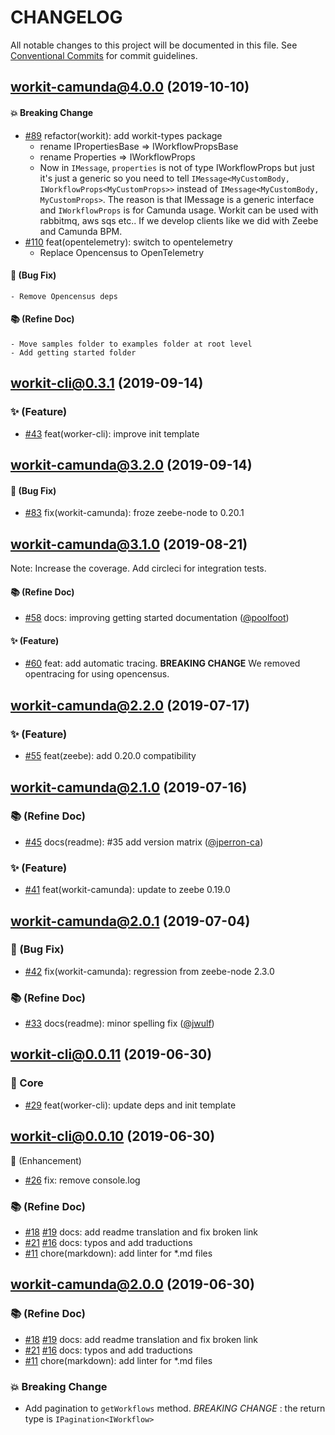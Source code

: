 # CHANGELOG

All notable changes to this project will be documented in this file.
See [Conventional Commits](https://conventionalcommits.org) for commit guidelines.

## workit-camunda@4.0.0 (2019-10-10)

#### :boom: Breaking Change
*   [#89](https://github.com/VilledeMontreal/workit/pull/89) refactor(workit): add workit-types package
    - rename IPropertiesBase => IWorkflowPropsBase
    - rename Properties => IWorkflowProps
    - Now in `IMessage`, `properties` is not of type IWorkflowProps<TProps> but just it's just a generic so you need to tell `IMessage<MyCustomBody, IWorkflowProps<MyCustomProps>>` instead of `IMessage<MyCustomBody, MyCustomProps>`. The reason is that IMessage is a generic interface and `IWorkflowProps` is for Camunda usage. Workit can be used with rabbitmq, aws sqs etc.. If we develop clients like we did with Zeebe and Camunda BPM.
*   [#110](https://github.com/VilledeMontreal/workit/pull/110) feat(opentelemetry): switch to opentelemetry
    - Replace Opencensus to OpenTelemetry

#### :bug: (Bug Fix)
    - Remove Opencensus deps

#### :books: (Refine Doc)
    - Move samples folder to examples folder at root level
    - Add getting started folder

## workit-cli@0.3.1 (2019-09-14)

### :sparkles: (Feature)
*   [#43](https://github.com/VilledeMontreal/workit/issues/43) feat(worker-cli): improve init template

## workit-camunda@3.2.0 (2019-09-14)

#### :bug: (Bug Fix)
*   [#83](https://github.com/VilledeMontreal/workit/pull/83) fix(workit-camunda): froze zeebe-node to 0.20.1

## workit-camunda@3.1.0 (2019-08-21)

Note: Increase the coverage. Add circleci for integration tests.

#### :books: (Refine Doc)
*   [#58](https://github.com/VilledeMontreal/workit/pull/58) docs: improving getting started documentation ([@poolfoot](https://github.com/poolfoot))

#### :sparkles: (Feature)
*   [#60](https://github.com/VilledeMontreal/workit/pull/60) feat: add automatic tracing. **BREAKING CHANGE** We removed opentracing for using opencensus.

## workit-camunda@2.2.0 (2019-07-17)

### :sparkles: (Feature)
*   [#55](https://github.com/VilledeMontreal/workit/pull/55) feat(zeebe): add 0.20.0 compatibility

## workit-camunda@2.1.0 (2019-07-16)

### :books: (Refine Doc)
*   [#45](https://github.com/VilledeMontreal/workit/pull/45) docs(readme): #35 add version matrix ([@jperron-ca](https://github.com/jperron-ca))

### :sparkles: (Feature)
*   [#41](https://github.com/VilledeMontreal/workit/pull/41) feat(workit-camunda): update to zeebe 0.19.0

## workit-camunda@2.0.1 (2019-07-04)

### :bug: (Bug Fix)

*   [#42](https://github.com/VilledeMontreal/workit/pull/42) fix(workit-camunda): regression from zeebe-node 2.3.0

### :books: (Refine Doc)
*   [#33](https://github.com/VilledeMontreal/workit/pull/33) docs(readme): minor spelling fix ([@jwulf](https://github.com/jwulf))

## workit-cli@0.0.11 (2019-06-30)

### :wrench: Core
*   [#29](https://github.com/VilledeMontreal/workit/pull/29) feat(worker-cli): update deps and init template

## workit-cli@0.0.10 (2019-06-30)

:rocket: (Enhancement)
*   [#26](https://github.com/VilledeMontreal/workit/pull/26) fix: remove console.log

### :books: (Refine Doc)
*   [#18](https://github.com/VilledeMontreal/workit/pull/18) [#19](https://github.com/VilledeMontreal/workit/pull/19) docs: add readme translation and fix broken link
*   [#21](https://github.com/VilledeMontreal/workit/pull/21) [#16](https://github.com/VilledeMontreal/workit/pull/16) docs: typos and add traductions
*   [#11](https://github.com/VilledeMontreal/workit/pull/11) chore(markdown): add linter for *.md files

## workit-camunda@2.0.0 (2019-06-30)

### :books: (Refine Doc)
*   [#18](https://github.com/VilledeMontreal/workit/pull/18) [#19](https://github.com/VilledeMontreal/workit/pull/19) docs: add readme translation and fix broken link
*   [#21](https://github.com/VilledeMontreal/workit/pull/21) [#16](https://github.com/VilledeMontreal/workit/pull/16) docs: typos and add traductions
*   [#11](https://github.com/VilledeMontreal/workit/pull/11) chore(markdown): add linter for *.md files

### :boom: Breaking Change
*   Add pagination to `getWorkflows` method. *BREAKING CHANGE* : the return type is `IPagination<IWorkflow>`
